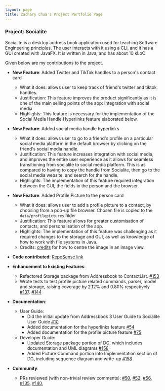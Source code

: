 ```yaml
---
layout: page
title: Zachary Chua's Project Portfolio Page
---
```


### Project: Socialite

Socialite is a desktop address book application used for teaching Software Engineering principles. The user interacts with it using a CLI, and it has a GUI created with JavaFX. It is written in Java, and has about 10 kLoC.

Given below are my contributions to the project.

* **New Feature**: Added Twitter and TikTok handles to a person's contact card
  * What it does: allows user to keep track of friend's twitter and tiktok handles. 
  * Justification: This feature improves the product significantly as it is one of the main selling points of the app: Integration with social media
  * Highlights: This feature is necessary for the implementation of the Social Media Handle Hyperlinks feature elaborated below.
  
* **New Feature**: Added social media handle hyperlinks
  * What it does: allows user to go to a friend's profile on a particular social media platform in the default browser by clicking on the friend's social media handle. 
  * Justification: This feature increases integration with social media, and improves the entire user experience as it allows for seamless transitioning from socialite to social media platform. This is as compared to
  having to copy the handle from Socialite, then go to the social media website, and search for the handle.
  * Highlights: The implementation of this feature required integration between the GUI, the fields in the person and the browser.
  
* **New Feature**: Added Profile Picture to the person card
  * What it does: allows user to add a profile picture to a contact, by choosing from a pop-up file browser. Chosen file is copied to the `data/profilepictures` filder
  * Justification: This feature allows for greater customisation of contacts, and personalisation of the app.
  * Highlights: The implementation of this feature was challenging as it required changes to the storage and GUI, as well as knowledge of how to work with file systems in Java.
  * Credits: [credits](https://stackoverflow.com/questions/32781362/centering-an-image-in-an-imageview) for how to centre the image in an image view.
  

* **Code contributed**: [RepoSense link](https://nus-cs2103-ay2122s1.github.io/tp-dashboard/?search=&sort=groupTitle&sortWithin=title&since=2021-09-17&timeframe=commit&mergegroup=&groupSelect=groupByRepos&breakdown=false&tabOpen=true&tabType=authorship&tabAuthor=Zacchua&tabRepo=AY2122S1-CS2103T-F11-4%2Ftp%5Bmaster%5D&authorshipIsMergeGroup=false&authorshipFileTypes=docs~functional-code~test-code&authorshipIsBinaryFileTypeChecked=false)

* **Enhancement to Existing Features**:
  * Refactored Storage package from Addressbook to ContactList. [\#153](https://github.com/AY2122S1-CS2103T-F11-4/tp/pull/153)
  * Wrote tests to test profile picture related commands, parser, model and storage, raising coverage by 2.12% and 0.80% respectively [\#137](https://github.com/AY2122S1-CS2103T-F11-4/tp/pull/137). [\#144](https://github.com/AY2122S1-CS2103T-F11-4/tp/pull/144)

* **Documentation**:
  * User Guide:
    * Did the initial update from Addressbook 3 User Guide to Socialite User Guide [\#10](https://github.com/AY2122S1-CS2103T-F11-4/tp/pull/10)
    * Added documentation for the hyperlinks feature [\#54](https://github.com/AY2122S1-CS2103T-F11-4/tp/pull/54)
    * Added documentation for the profile picture feature [\#75](https://github.com/AY2122S1-CS2103T-F11-4/tp/pull/75)
  * Developer Guide:
    * Updated Storage package portion of DG, which includes documentation and UML diagrams [\#158](https://github.com/AY2122S1-CS2103T-F11-4/tp/pull/158)
    * Added Picture Command portion into Implementation section of DG, including sequence diagram and write-up [\#158](https://github.com/AY2122S1-CS2103T-F11-4/tp/pull/158)

* **Community**:
  * PRs reviewed (with non-trivial review comments): [\#50](https://github.com/AY2122S1-CS2103T-F11-4/tp/pull/50), [\#52](https://github.com/AY2122S1-CS2103T-F11-4/tp/pull/52), [\#56](https://github.com/AY2122S1-CS2103T-F11-4/tp/pull/56), [\#135](https://github.com/AY2122S1-CS2103T-F11-4/tp/pull/135), [\#140](https://github.com/AY2122S1-CS2103T-F11-4/tp/pull/140),
